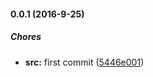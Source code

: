 #### 0.0.1 (2016-9-25)

##### Chores

* **src:** first commit ([5446e001](https://github.com/lgaticaq/config-dburi/commit/5446e001e0d8dfe8deeed92f383c6a740ec48967))

